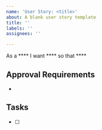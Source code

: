 ```yaml
---
name: 'User Story: <title>'
about: A blank user story template
title: ''
labels: ''
assignees: ''

---
```


As a **** I want **** so that ****

## Approval Requirements
- 

## Tasks
-[ ]
